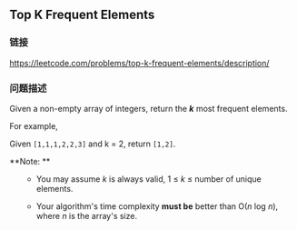 ## Top K Frequent Elements  
### 链接  
https://leetcode.com/problems/top-k-frequent-elements/description/  
### 问题描述

Given a non-empty array of integers, return the ***k*** most frequent elements.

For example,<br>
Given `[1,1,1,2,2,3]` and k = 2, return `[1,2]`.


**Note: **<br>
<ul>
- You may assume *k* is always valid, 1 &le; *k* &le; number of unique elements.
- Your algorithm's time complexity **must be** better than O(*n* log *n*), where *n* is the array's size.
</ul>
